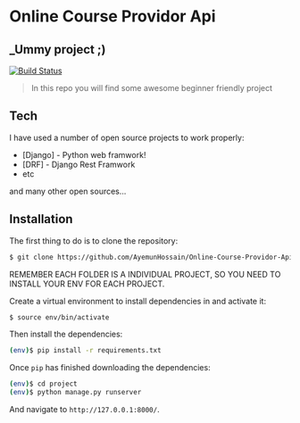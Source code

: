 # Online Course Providor Api
## _Ummy project ;)



[![Build Status](https://travis-ci.org/joemccann/dillinger.svg?branch=master)](https://travis-ci.org/joemccann/dillinger)


> In this repo you will find some awesome
> beginner friendly project

## Tech
I have used a number of open source projects to work properly:

- [Django] - Python web framwork!
- [DRF] - Django Rest Framwork
- etc

and many other open sources...

## Installation
The first thing to do is to clone the repository:
```sh
$ git clone https://github.com/AyemunHossain/Online-Course-Providor-Api
```
REMEMBER EACH FOLDER IS A INDIVIDUAL PROJECT, SO YOU NEED TO INSTALL YOUR ENV FOR EACH PROJECT.

Create a virtual environment to install dependencies in and activate it:

```sh
$ source env/bin/activate
```
Then install the dependencies:
```sh
(env)$ pip install -r requirements.txt
```
Once `pip` has finished downloading the dependencies:
```sh
(env)$ cd project
(env)$ python manage.py runserver
```
And navigate to `http://127.0.0.1:8000/`.
